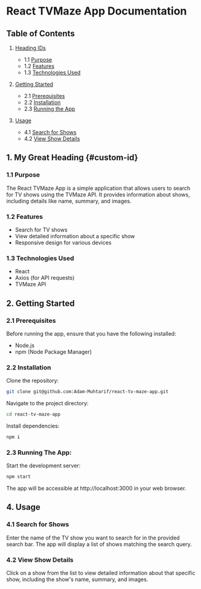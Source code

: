 # React TVMaze App Documentation

## Table of Contents

1. [Heading IDs](#heading-ids)
    - 1.1 [Purpose](#purpose)
    - 1.2 [Features](#features)
    - 1.3 [Technologies Used](#technologies-used)

2. [Getting Started](#getting-started)
    - 2.1 [Prerequisites](#prerequisites)
    - 2.2 [Installation](#installation)
    - 2.3 [Running the App](#running-the-app)

4. [Usage](#usage)
    - 4.1 [Search for Shows](#search-for-shows)
    - 4.2 [View Show Details](#view-show-details)

## 1. My Great Heading {#custom-id}

### 1.1 Purpose

The React TVMaze App is a simple application that allows users to search for TV shows using the TVMaze API. It provides information about shows, including details like name, summary, and images.

### 1.2 Features

- Search for TV shows
- View detailed information about a specific show
- Responsive design for various devices

### 1.3 Technologies Used

- React
- Axios (for API requests)
- TVMaze API

## 2. Getting Started

### 2.1 Prerequisites

Before running the app, ensure that you have the following installed:

- Node.js
- npm (Node Package Manager)

### 2.2 Installation

Clone the repository:

```bash
git clone git@github.com:Adam-Muhtarif/react-tv-maze-app.git
```

Navigate to the project directory:

```bash
cd react-tv-maze-app
```

Install dependencies:

```bash
npm i
```

### 2.3 Running The App:

Start the development server:

```bash
npm start
```

The app will be accessible at http://localhost:3000 in your web browser.

## 4. Usage
### 4.1 Search for Shows

Enter the name of the TV show you want to search for in the provided search bar. The app will display a list of shows matching the search query.

### 4.2 View Show Details

Click on a show from the list to view detailed information about that specific show, including the show's name, summary, and images.

